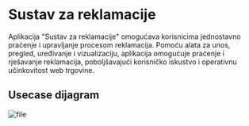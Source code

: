 # Sustav za reklamacije



Aplikacija "Sustav za reklamacije" omogućava korisnicima jednostavno praćenje i upravljanje procesom reklamacija. Pomoću alata za unos, pregled, uređivanje i vizualizaciju, aplikacija omogućuje praćenje i rješavanje reklamacija, poboljšavajući korisničko iskustvo i operativnu učinkovitost web trgovine.

## Usecase dijagram

![file](https://github.com/JT07616/Sustav_za_reklamacije/assets/170039228/63ee9ccf-5dac-45aa-aa81-83b522b7c3d2)






